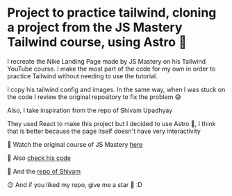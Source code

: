 # Project to practice tailwind, cloning a project from the JS Mastery Tailwind course, using Astro 🚀

I recreate the Nike Landing Page made by JS Mastery on his Tailwind YouTube course. I make the most part of the code for my own in order to practice Tailwind without needing to use the tutorial.

I copy his tailwind config and images. In the same way, when I was stuck on the code I review the original repository to fix the problem 😅

Also, I take inspiration from the repo of Shivam Upadhyay

They used React to make this project but I decided to use Astro 🚀, I think that is better because the page itself doesn't have very interactivity

🔗 Watch the original course of JS Mastery [here](https://youtu.be/tS7upsfuxmo?si=5F0z3Fu57Pb2eav1)

🔗 Also [check his code](https://github.com/adrianhajdin/nike_landing_page)

🔗 And the [repo of Shivam](https://github.com/SHVM-09/tailwind-with-vite)

😉 And if you liked my repo, give me a star 🌟 :D
